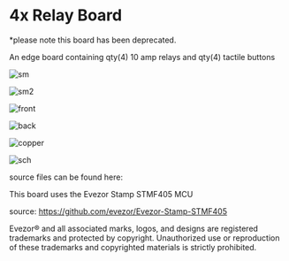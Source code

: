 # 4x Relay Board
*please note this board has been deprecated.

An edge board containing qty(4) 10 amp relays and qty(4) tactile buttons


![sm]()

![sm2]()

![front]()

![back]()

![copper]()

![sch]()


source files can be found here: 

This board uses the Evezor Stamp STMF405 MCU

source: https://github.com/evezor/Evezor-Stamp-STMF405

Evezor® and all associated marks, logos, and designs are registered trademarks and protected by copyright. Unauthorized use or reproduction of these trademarks and copyrighted materials is strictly prohibited.


